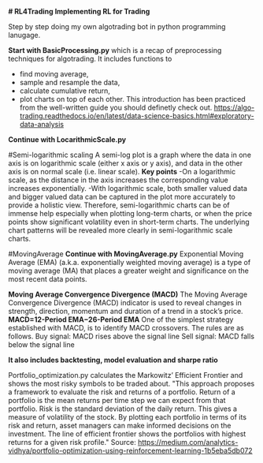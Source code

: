 **# RL4Trading
Implementing RL for Trading**

Step by step doing my own algotrading bot in python programming lanugage. 

**Start with BasicProcessing.py** which is a recap of preprocessing techniques for algotrading. It includes functions to 
- find moving average, 
- sample and resample the data,
- calculate cumulative return, 
- plot charts on top of each other. 
This introduction has been practiced from the well-written guide you should definetly check out. 
https://algo-trading.readthedocs.io/en/latest/data-science-basics.html#exploratory-data-analysis

**Continue with LocarithmicScale.py**

#Semi-logarithmic scaling
A semi-log plot is a graph where the data in one axis is on logarithmic scale (either x axis or y axis), and data in the other axis is on normal scale (i.e. linear scale).
**Key points**
-On a logarithmic scale, as the distance in the axis increases the corresponding value increases exponentially.
-With logarithmic scale, both smaller valued data and bigger valued data can be captured in the plot more accurately to provide a holistic view.
Therefore, semi-logarithmic charts can be of immense help especially when plotting long-term charts, or when the price points show significant volatility even in short-term charts. 
The underlying chart patterns will be revealed more clearly in semi-logarithmic scale charts.


#MovingAverage
**Continue with MovingAverage.py**
Exponential Moving Average (EMA) (a.k.a. exponentially weighted moving average) is a type of moving average (MA) that places a greater weight and significance on the most recent data points.

**Moving Average Convergence Divergence (MACD)**
The Moving Average Convergence Divergence (MACD) indicator is used to reveal changes in strength, direction, momentum and duration of a trend in a stock’s price.
**MACD=12-Period EMA−26-Period EMA**
One of the simplest strategy established with MACD, is to identify MACD crossovers. The rules are as follows.
Buy signal: MACD rises above the signal line
Sell signal: MACD falls below the signal line

**It also includes backtesting, model evaluation and sharpe ratio**


Portfolio_optimization.py calculates the Markowitz’ Efficient Frontier and shows the most risky symbols to be traded about. 
"This approach proposes a framework to evaluate the risk and returns of a portfolio.
Return of a portfolio is the mean returns per time step we can expect from that portfolio.
Risk is the standard deviation of the daily return. This gives a measure of volatility of the stock.
By plotting each portfolio in terms of its risk and return, asset managers can make informed decisions on the investment.
The line of efficient frontier shows the portfolios with highest returns for a given risk profile."
Source: https://medium.com/analytics-vidhya/portfolio-optimization-using-reinforcement-learning-1b5eba5db072